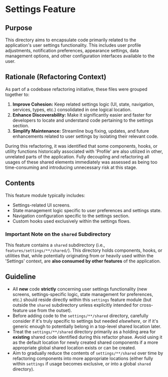# Settings Feature

## Purpose

This directory aims to encapsulate code primarily related to the application's user settings functionality. This includes user profile adjustments, notification preferences, appearance settings, data management options, and other configuration interfaces available to the user.

## Rationale (Refactoring Context)

As part of a codebase refactoring initiative, these files were grouped together to:

1.  **Improve Cohesion:** Keep related settings logic (UI, state, navigation, services, types, etc.) consolidated in one logical location.
2.  **Enhance Discoverability:** Make it significantly easier and faster for developers to locate and understand code pertaining to the settings section.
3.  **Simplify Maintenance:** Streamline bug fixing, updates, and future enhancements related to user settings by isolating their relevant code.

During this refactoring, it was identified that some components, hooks, or utility functions historically associated with 'Profile' are also utilized in other, unrelated parts of the application. Fully decoupling and refactoring all usages of these shared elements immediately was assessed as being too time-consuming and introducing unnecessary risk at this stage.

## Contents

This feature module typically includes:

*   Settings-related UI screens.
*   State management logic specific to user preferences and settings state.
*   Navigation configuration specific to the settings section.
*   Custom hooks used exclusively within the settings flows.

### Important Note on the `shared` Subdirectory

This feature contains a `shared` subdirectory (i.e., `features/settings/**/shared/`). This directory holds components, hooks, or utilities that, while potentially originating from or heavily used within the 'Settings' context, are **also consumed by other features** of the application.

## Guideline

*   All **new** code **strictly** concerning user settings functionality (new screens, settings-specific logic, state management for preferences, etc.) should reside directly within this `settings` feature module (but outside the `shared` subdirectory unless explicitly intended for cross-feature use from the outset).
*   Before adding code to the `settings/**/shared` directory, carefully consider if it's truly specific to settings but needed *elsewhere*, or if it's generic enough to potentially belong in a top-level shared location later.
*   Treat the `settings/**/shared` directory primarily as a holding area for **existing** shared code identified during this refactor phase. Avoid using it as the default location for newly created shared components if a more appropriate global shared location exists or can be created.
*   Aim to gradually reduce the contents of `settings/**/shared` over time by refactoring components into more appropriate locations (either fully within `settings` if usage becomes exclusive, or into a global `shared` directory).